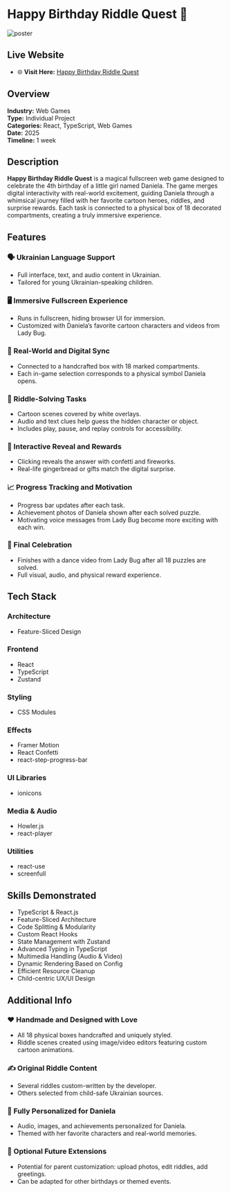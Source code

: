 # Happy Birthday Riddle Quest 🎉

![poster](poster.jpg)

## Live Website

- 🌐 **Visit Here:** [Happy Birthday Riddle Quest](https://marynashavlak.github.io/daniela-4-years-game/)

## Overview

**Industry:** Web Games  
**Type:** Individual Project  
**Categories:** React, TypeScript, Web Games  
**Date:** 2025  
**Timeline:** 1 week  

## Description

**Happy Birthday Riddle Quest** is a magical fullscreen web game designed to celebrate the 4th birthday of a little girl named Daniela. The game merges digital interactivity with real-world excitement, guiding Daniela through a whimsical journey filled with her favorite cartoon heroes, riddles, and surprise rewards. Each task is connected to a physical box of 18 decorated compartments, creating a truly immersive experience.

## Features

### 🗣 Ukrainian Language Support

- Full interface, text, and audio content in Ukrainian.
- Tailored for young Ukrainian-speaking children.

### 🖥️ Immersive Fullscreen Experience

- Runs in fullscreen, hiding browser UI for immersion.
- Customized with Daniela’s favorite cartoon characters and videos from Lady Bug.

### 🧩 Real-World and Digital Sync

- Connected to a handcrafted box with 18 marked compartments.
- Each in-game selection corresponds to a physical symbol Daniela opens.

### 🧠 Riddle-Solving Tasks

- Cartoon scenes covered by white overlays.
- Audio and text clues help guess the hidden character or object.
- Includes play, pause, and replay controls for accessibility.

### 🎉 Interactive Reveal and Rewards

- Clicking reveals the answer with confetti and fireworks.
- Real-life gingerbread or gifts match the digital surprise.

### 📈 Progress Tracking and Motivation

- Progress bar updates after each task.
- Achievement photos of Daniela shown after each solved puzzle.
- Motivating voice messages from Lady Bug become more exciting with each win.

### 🎊 Final Celebration

- Finishes with a dance video from Lady Bug after all 18 puzzles are solved.
- Full visual, audio, and physical reward experience.

## Tech Stack

### Architecture

- Feature-Sliced Design

### Frontend

- React  
- TypeScript  
- Zustand

### Styling

- CSS Modules

### Effects

- Framer Motion  
- React Confetti  
- react-step-progress-bar

### UI Libraries

- ionicons

### Media & Audio

- Howler.js  
- react-player

### Utilities

- react-use  
- screenfull

## Skills Demonstrated

- TypeScript & React.js  
- Feature-Sliced Architecture  
- Code Splitting & Modularity  
- Custom React Hooks  
- State Management with Zustand  
- Advanced Typing in TypeScript  
- Multimedia Handling (Audio & Video)  
- Dynamic Rendering Based on Config  
- Efficient Resource Cleanup  
- Child-centric UX/UI Design  

## Additional Info

### ❤️ Handmade and Designed with Love

- All 18 physical boxes handcrafted and uniquely styled.
- Riddle scenes created using image/video editors featuring custom cartoon animations.

### ✍️ Original Riddle Content

- Several riddles custom-written by the developer.
- Others selected from child-safe Ukrainian sources.

### 🎁 Fully Personalized for Daniela

- Audio, images, and achievements personalized for Daniela.
- Themed with her favorite characters and real-world memories.

### 🔮 Optional Future Extensions

- Potential for parent customization: upload photos, edit riddles, add greetings.
- Can be adapted for other birthdays or themed events.


